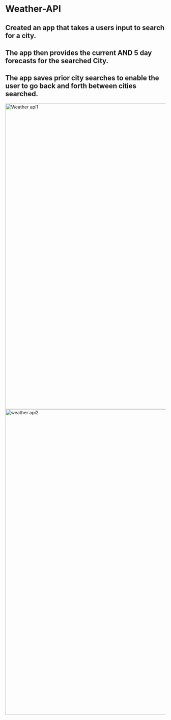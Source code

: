 # Weather-API
## Created an app that takes a users input to search for a city.
## The app then provides the current AND 5 day forecasts for the searched City.
## The app saves prior city searches to enable the user to go back and forth between cities searched. 
<img width="961" alt="Weather api1" src="https://user-images.githubusercontent.com/103234272/178169014-2948dcc8-18aa-4b7a-811e-14f82fcb0ead.png">
<img width="961" alt="weather api2" src="https://user-images.githubusercontent.com/103234272/178169018-50619f99-a743-47f3-8a48-cde25bd52da3.png">
